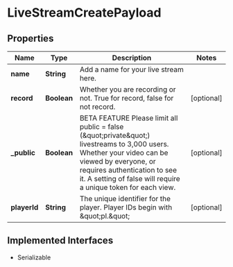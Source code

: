 

# LiveStreamCreatePayload

## Properties

Name | Type | Description | Notes
------------ | ------------- | ------------- | -------------
**name** | **String** | Add a name for your live stream here. | 
**record** | **Boolean** | Whether you are recording or not. True for record, false for not record. |  [optional]
**_public** | **Boolean** | BETA FEATURE Please limit all public &#x3D; false (\&quot;private\&quot;) livestreams to 3,000 users. Whether your video can be viewed by everyone, or requires authentication to see it. A setting of false will require a unique token for each view. |  [optional]
**playerId** | **String** | The unique identifier for the player. Player IDs begin with \&quot;pl.\&quot; |  [optional]


## Implemented Interfaces

* Serializable


